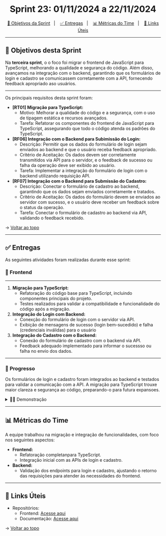 <span id="topo">

<h1 align="center">Sprint 23: 01/11/2024 a 22/11/2024</h1>

<p align="center">
    <a href="#objetivos">🎯 Objetivos da Sprint</a> &nbsp |&nbsp &nbsp
    <a href="#entregas">✅ Entregas</a> &nbsp |&nbsp &nbsp
    <a href="#metricas">📊 Métricas do Time</a> &nbsp |&nbsp &nbsp
    <a href="#links">🔗 Links Úteis</a>
</p>

---
<span id="objetivos">

## 🎯 Objetivos desta Sprint
Na **terceira sprint**, o o foco foi migrar o frontend de JavaScript para TypeScript, melhorando a qualidade e segurança do código. Além disso, avançamos na integração com o backend, garantindo que os formulários de login e cadastro se comunicassem corretamente com a API, fornecendo feedback apropriado aso usuários.

---
Os principais requisitos desta sprint foram:  
- **[RT01] Migração para TypeScript:**
   - Motivo: Melhorar a qualidade do código e a segurança, com o uso de tipagem estática e recursos avançados.
   - Tarefa: Refatorar os componentes do frontend de JavaScript para TypeScript, assegurando que todo o código atenda os padrões do TypeScript.
- **[RF06] Integração com o Backend para Subimissão do Login:**
    - Descrição: Permitir que os dados do formulário de login sejam enviados ao backend e que o usuário receba feedback apropriado.
    - Critério de Aceitação: Os dados devem ser corretamente transmitidos via API para o servidor, e o feedback de sucesso ou falha da operação deve ser exibido ao usuário.
    - Tarefa: Implementar a integração do formulário de login com o backend utilizando requisição API.
- **[RF07] Integração com o Backend para Submissão do Cadastro:**
    - Descrição: Conectar o formulário de cadastro ao backend, garantindo que os dados sejam enviados corretamente e tratados.
    - Critério de Aceitação: Os dados do formulário devem se enviados ao servidor com sucesso, e o usuário deve receber um feedback sobre o status da operação.
    - Tarefa: Conectar o formulário de cadastro ao backend via API, validando o feedback recebido.

→ [Voltar ao topo](#topo)

---

<span id="entregas">

## ✅ Entregas
As seguintes atividades foram realizadas durante esse sprint:  

### 📌 **Frontend**
---
1. **Migração para TypeScript:** 
   - Refatoração do código base para TypeScript, incluindo componentes principais do projeto.
   - Testes realizados para validar a compatibilidade e funcionalidade do código após a migração.
2. **Integração do Login com Backend:**
    - Conexção do formulário de login com o servidor via API.
    - Exibição de mensagens de sucesso (login bem-sucedido) e falha (credenciais inválidas) para o usuário
3. **Integração do Cadastro com o Backend:**
    - Conexão do formulário de cadastro com o backend via API.
    - Feedback adequado implementado para informar o sucessso ou falha no envio dos dados.
---
### 📌 **Progresso**
Os formulários de login e cadastro foram integrados ao backend e testados para validar a comunicação com a API. A migração para TypeScript trouxe maior clareza e segurança ao código, preparando-o para futura expansoes.
<details>
   <summary>👨‍💻 Demonstração</summary>
   <div style="display: flex; margin-top: 10px;">
       <img src="../../assets/gif/FoodClubCadastro.gif" alt="Demonstração das páginas de Cadastro" style="max-width: 400px; height: auto;">
       <br>
   </div>

   → [Voltar ao topo](#topo)
   
</details>

---

<span id="metricas">

## 📊 Métricas do Time

A equipe trabalhou na migração e integração de funcionalidades, com foco nos seguintes aspectos:
- **Frontend:**
    - Refatoração completanpara TypeScript.
    - Integração inicial com as APIs de login e cadastro.
- **Backend:**
    - Validação dos endpoints para login e cadastro, ajustando o retorno das requisições para atender às necessidades do frontend.

---

<span id="links">

## 🔗 Links Úteis
- Repositórios:  
  - Frontend: [Acesse aqui](https://github.com/Bruno-Pasqual/foodClub/tree/master/client)  
  - Documentação: [Acesse aqui](https://github.com/Bruno-Pasqual/foodClub)

<span id="topo">

→ [Voltar ao topo](#topo)
